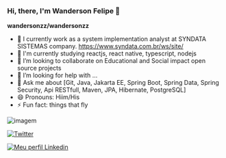 ### Hi, there, I'm Wanderson Felipe 👋


**wandersonzz/wandersonzz** 


- 🔭 I currently work as a system implementation analyst at SYNDATA SISTEMAS company. https://www.syndata.com.br/ws/site/
- 🌱 I'm currently studying reactjs, react native, typescript, nodejs
- 👯 I’m looking to collaborate on Educational and Social impact open source projects
- 🤔 I’m looking for help with ...
- 💬 Ask me about [Git, Java, Jakarta EE, Spring Boot, Spring Data, Spring Security, Api RESTfull, Maven, JPA, Hibernate, PostgreSQL]
- 😄 Pronouns: Hiim/His
- ⚡ Fun fact: things that fly


![imagem](https://github-readme-stats.vercel.app/api?username=wandersonzz&show_icons=true&theme=radical)

[![Twitter](https://img.shields.io/badge/-Twitter-060606?style=flat&labelColor=0D0D0D&logo=Twitter&Color=white)](https://twitter.com/WandersonFelyp)

[![Meu perfil Linkedin](https://img.shields.io/badge/-LinkedIn-060606?style=flat&labelColor=0D0D0D&logo=Linkedin&Color=white)](https://www.linkedin.com/in/wanderson-felipe-soares-4a7027101/)


